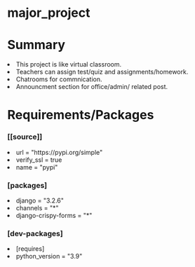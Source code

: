 # major_project

<h1>Summary</h1>
<li>This project is like virtual classroom.</li>
<li>Teachers can assign test/quiz and assignments/homework.</li>
<li>Chatrooms for commnication.</li>
<li>Announcment section for office/admin/ related post.</li>

<h1>Requirements/Packages</h1>
<h3>[[source]]</h3>
<li>url = "https://pypi.org/simple"</li>
<li>verify_ssl = true</li>
<li>name = "pypi"</li>

<h3>[packages]</h3>
<li>django = "3.2.6"</li>
<li>channels = "*"</li>
<li>django-crispy-forms = "*"</li>

<h3>[dev-packages]</h3>

<li>[requires]</li>
<li>python_version = "3.9"</li>
